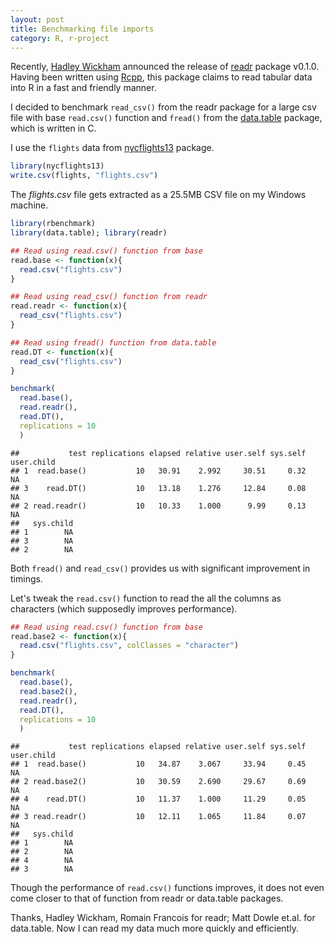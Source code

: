 ```yaml
---
layout: post
title: Benchmarking file imports
category: R, r-project
---
```


Recently, [Hadley Wickham](http://had.co.nz/) announced the release of [readr](http://cran.r-project.org/web/packages/readr/) package v0.1.0. Having been written using [Rcpp](http://dirk.eddelbuettel.com/code/rcpp.html), this package claims to read tabular data into R in a fast and friendly manner. 

I decided to benchmark `read_csv()` from the readr package for a large csv file with base `read.csv()` function and `fread()` from the [data.table](http://cran.r-project.org/web/packages/data.table/) package, which is written in C. 

I use the `flights` data from [nycflights13](http://cran.r-project.org/web/packages/nycflights13/) package.


```r
library(nycflights13)
write.csv(flights, "flights.csv")
```

The *flights.csv* file gets extracted as a 25.5MB CSV file on my Windows machine. 


```r
library(rbenchmark)
library(data.table); library(readr)

## Read using read.csv() function from base
read.base <- function(x){
  read.csv("flights.csv")
}

## Read using read_csv() function from readr
read.readr <- function(x){
  read_csv("flights.csv")
}

## Read using fread() function from data.table
read.DT <- function(x){
  read_csv("flights.csv")
}

benchmark(
  read.base(),
  read.readr(),
  read.DT(),
  replications = 10
  )
```


```
##           test replications elapsed relative user.self sys.self user.child
## 1  read.base()           10   30.91    2.992     30.51     0.32         NA
## 3    read.DT()           10   13.18    1.276     12.84     0.08         NA
## 2 read.readr()           10   10.33    1.000      9.99     0.13         NA
##   sys.child
## 1        NA
## 3        NA
## 2        NA
```

Both `fread()` and `read_csv()` provides us with significant improvement in timings.

Let's tweak the `read.csv()` function to read the all the columns as characters (which supposedly improves performance).


```r
## Read using read.csv() function from base
read.base2 <- function(x){
  read.csv("flights.csv", colClasses = "character")
}

benchmark(
  read.base(),
  read.base2(),
  read.readr(),
  read.DT(),
  replications = 10
  )
```

```
##           test replications elapsed relative user.self sys.self user.child
## 1  read.base()           10   34.87    3.067     33.94     0.45         NA
## 2 read.base2()           10   30.59    2.690     29.67     0.69         NA
## 4    read.DT()           10   11.37    1.000     11.29     0.05         NA
## 3 read.readr()           10   12.11    1.065     11.84     0.07         NA
##   sys.child
## 1        NA
## 2        NA
## 4        NA
## 3        NA
```

Though the performance of `read.csv()` functions improves, it does not even come closer to that of function from readr or data.table packages.

Thanks, Hadley Wickham, Romain Francois for readr; Matt Dowle et.al. for data.table. Now I can read my data much more quickly and efficiently.
